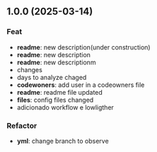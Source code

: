 ## 1.0.0 (2025-03-14)

### Feat

- **readme**: new description(under construction)
- **readme**: new description
- **readme**: new descriptionm
- changes
- days to analyze chaged
- **codewoners**: add user in a codeowners file
- **readme**: readme file updated
- **files**: config files changed
- adicionado workflow e lowligther

### Refactor

- **yml**: change branch to observe

